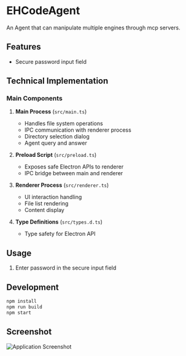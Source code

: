 # EHCodeAgent

An Agent that can manipulate multiple engines through mcp servers.

## Features
- Secure password input field

## Technical Implementation

### Main Components

1. **Main Process** (`src/main.ts`)
   - Handles file system operations
   - IPC communication with renderer process
   - Directory selection dialog
   - Agent query and answer

2. **Preload Script** (`src/preload.ts`)
   - Exposes safe Electron APIs to renderer
   - IPC bridge between main and renderer

3. **Renderer Process** (`src/renderer.ts`)
   - UI interaction handling
   - File list rendering
   - Content display

4. **Type Definitions** (`src/types.d.ts`)
   - Type safety for Electron API

## Usage
1. Enter password in the secure input field

## Development

```bash
npm install
npm run build
npm start
```

## Screenshot

![Application Screenshot]()
